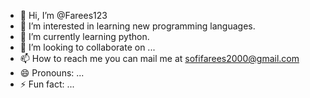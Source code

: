   - 👋 Hi, I’m @Farees123
- 👀 I’m interested in learning new programming languages.
- 🌱 I’m currently learning python.
- 💞️ I’m looking to collaborate on ...
- 📫 How to reach me you can mail me at sofifarees2000@gmail.com
- 😄 Pronouns: ...  
- ⚡ Fun fact: ...

<!---
Farees123/Farees123 is a ✨ special ✨ repository because its `README.md` (this file) appears on your GitHub profile.
You can click the Preview link to take a look at your changes.
--->
